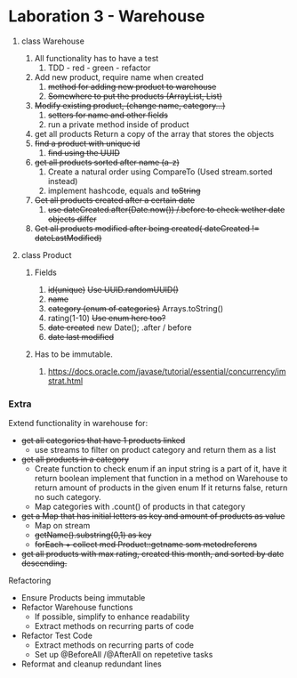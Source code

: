 # Laboration 3 - Warehouse

1. class Warehouse
    1. All functionality has to have a test
        1. TDD - red - green - refactor
    2. Add new product, require name when created
        1. ~~method for adding new product to warehouse~~
        2. ~~Somewhere to put the products (ArrayList, List)~~
    3. ~~Modify existing product, (change name, category...)~~
        1. ~~setters for name and other fields~~
        2. run a private method inside of product
    4. get all products
       Return a copy of the array that stores the objects
    5. ~~find a product with unique id~~
        1. ~~find using the UUID~~
    6. ~~get all products sorted after name (a-z)~~
        1. Create a natural order using CompareTo (Used stream.sorted instead)
        2. implement hashcode, equals and ~~toString~~
    7. ~~Get all products created after a certain date~~
        1. ~~use dateCreated.after(Date.now()) /.before to check wether date objects differ~~
    8. ~~Get all products modified after being created( dateCreated != dateLastModified)~~

2. class Product
    1. Fields
        1. ~~id(unique)~~
           ~~Use UUID.randomUUID()~~
        2. ~~name~~
        3. ~~category (enum of categories)~~
           Arrays.toString()
        4. rating(1-10)
           ~~Use enum here too?~~
        5. ~~date created~~
           new Date(); .after / before
        6. ~~date last modified~~

    2. Has to be immutable.
        1. https://docs.oracle.com/javase/tutorial/essential/concurrency/imstrat.html

### Extra

Extend functionality in warehouse for:

* ~~get all categories that have 1 products linked~~
    * use streams to filter on product category and return them as a list
* ~~get all products in a category~~
  * Create function to check enum if an input string is a part of it, have it return boolean
    implement that function in a method on Warehouse to return amount of products in the given enum
    If it returns false, return no such category. 
  * Map categories with .count() of products in that category
* ~~get a Map that has initial letters as key and amount of products as value~~
  * Map on stream
  * ~~getName().substring(0,1) as key~~
  * ~~forEach + collect med Product::getname som metodreferens~~
* ~~get all products with max rating, created this month, and sorted by date descending.~~

Refactoring

* Ensure Products being immutable
* Refactor Warehouse functions
    * If possible, simplify to enhance readability
    * Extract methods on recurring parts of code
* Refactor Test Code
    * Extract methods on recurring parts of code
    * Set up @BeforeAll /@AfterAll on repetetive tasks
* Reformat and cleanup redundant lines